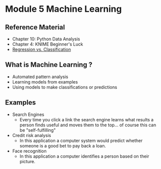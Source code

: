 # Module 5 Machine Learning  

## Reference Material 

* Chapter 10: Python Data Analysis  
* Chapter 4: KNIME Beginner's Luck 
* [Regression vs. Classification](https://medium.com/quick-code/regression-versus-classification-machine-learning-whats-the-difference-345c56dd15f7)   

## What is Machine Learning ?

* Automated pattern analysis  
* Learning models from examples  
* Using models to make classifications or predictions  

## Examples    

* Search Engines  
  * Every time you click a link the search engine learns what results a person finds useful and moves them to the top...  of course this can be "self-fulfilling"    
* Credit risk analysis  
    * In this application a computer system would predict whether someone is a good bet to pay back a loan.  
* Face recognition  
  * In this application a computer identifies a person based on their picture. 


